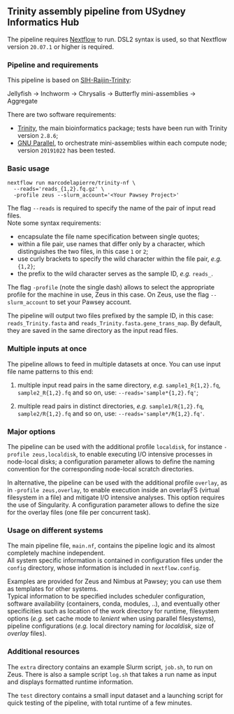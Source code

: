 ## Trinity assembly pipeline from USydney Informatics Hub
  
The pipeline requires [Nextflow](https://github.com/nextflow-io/nextflow) to run.
DSL2 syntax is used, so that Nextflow version `20.07.1` or higher is required.


### Pipeline and requirements

This pipeline is based on [SIH-Raijin-Trinity](https://github.com/Sydney-Informatics-Hub/SIH-Raijin-Trinity):

Jellyfish -> Inchworm -> Chrysalis -> Butterfly mini-assemblies -> Aggregate

There are two software requirements: 
- [Trinity](https://github.com/trinityrnaseq/trinityrnaseq), the main bioinformatics package;  tests have been run with Trinity version `2.8.6`;
- [GNU Parallel](https://www.gnu.org/software/parallel), to orchestrate mini-assemblies within each compute node;  version `20191022` has been tested.


### Basic usage

```
nextflow run marcodelapierre/trinity-nf \
  --reads='reads_{1,2}.fq.gz' \
  -profile zeus --slurm_account='<Your Pawsey Project>'
```

The flag `--reads` is required to specify the name of the pair of input read files.  
Note some syntax requirements: 
- encapsulate the file name specification between single quotes;
- within a file pair, use names that differ only by a character, which distinguishes the two files, in this case `1` or `2`;
- use curly brackets to specify the wild character within the file pair, *e.g.* `{1,2}`;
- the prefix to the wild character serves as the sample ID, *e.g.* `reads_`.

The flag `-profile` (note the single dash) allows to select the appropriate profile for the machine in use, Zeus in this case.  On Zeus, use the flag `--slurm_account` to set your Pawsey account.

The pipeline will output two files prefixed by the sample ID, in this case: `reads_Trinity.fasta` and `reads_Trinity.fasta.gene_trans_map`.  By default, they are saved in the same directory as the input read files.


### Multiple inputs at once

The pipeline allows to feed in multiple datasets at once.  You can use input file name patterns to this end:

1. multiple input read pairs in the same directory, *e.g.* `sample1_R{1,2}.fq`, `sample2_R{1,2}.fq` and so on, use: `--reads='sample*{1,2}.fq'`;

2. multiple read pairs in distinct directories, *e.g.* `sample1/R{1,2}.fq`, `sample2/R{1,2}.fq` and so on, use: `--reads='sample*/R{1,2}.fq'`.


### Major options

The pipeline can be used with the additional profile `localdisk`, for instance `-profile zeus,localdisk`, to enable executing I/O intensive processes in node-local disks;  a configuration parameter allows to define the naming convention for the corresponding node-local scratch directories.

In alternative, the pipeline can be used with the additional profile `overlay`, as in `-profile zeus,overlay`, to enable execution inside an overlayFS (virtual filesystem in a file) and mitigate I/O intensive analyses.  This option requires the use of Singularity.  A configuration parameter allows to define the size for the overlay files (one file per concurrent task).


### Usage on different systems

The main pipeline file, `main.nf`, contains the pipeline logic and its almost completely machine independent.  
All system specific information is contained in configuration files under the `config` directory, whose information is included in `nextflow.config`.  

Examples are provided for Zeus and Nimbus at Pawsey;  you can use them as templates for other systems.  
Typical information to be specified includes scheduler configuration, software availability (containers, conda, modules, ..), and eventually other specificities such as location of the work directory for runtime, filesystem options (*e.g.* set cache mode to *lenient* when using parallel filesystems), pipeline configurations (*e.g.* local directory naming for *localdisk*, size of *overlay* files).  


### Additional resources

The `extra` directory contains an example Slurm script, `job.sh`, to run on Zeus.  There is also a sample script `log.sh` that takes a run name as input and displays formatted runtime information.

The `test` directory contains a small input dataset and a launching script for quick testing of the pipeline, with total runtime of a few minutes.
